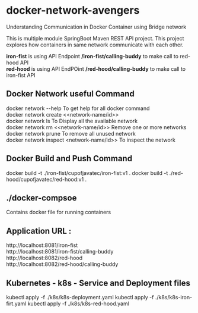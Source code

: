 # docker-network-avengers
Understanding Communication in Docker Container using Bridge network   

This is multiple module SpringBoot Maven REST API project. This project explores how containers in same network communicate with each other.   

**iron-fist** is using API Endpoint **/iron-fist/calling-buddy** to make call to red-hood API  
**red-hood** is using API EndPOint **/red-hood/calling-buddy** to make call to iron-fist API  

Docker Network useful Command
-------------------------------------  
docker network --help						To get help for all docker command  
docker network create <<network-name/id>>	  
docker network ls							To Display all the available network  
docker network rm <<network-name/id>>		Remove one or more networks  
docker network prune						To remove all unused network  
docker network inspect <network-name/id>>	To inspect the network  

Docker Build and Push Command
------------------------  
docker build -t ./iron-fist/cupofjavatec/iron-fist:v1 .
docker build -t ./red-hood/cupofjavatec/red-hood:v1 .

./docker-compsoe  
----------------------------  
Contains docker file for running containers  

Application URL :   
--------------------------  
http://localhost:8081/iron-fist  
http://localhost:8081/iron-fist/calling-buddy  
http://localhost:8082/red-hood  
http://localhost:8082/red-hood/calling-buddy  

Kubernetes - k8s - Service and Deployment files
----------------------------
kubectl apply -f ./k8s/k8s-deployment.yaml
kubectl apply -f ./k8s/k8s-iron-firt.yaml
kubectl apply -f ./k8s/k8s-red-hood.yaml

